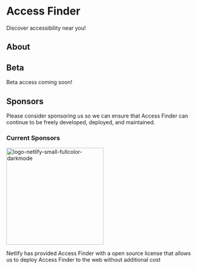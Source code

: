 # Access Finder

Discover accessibility near you!

## About

## Beta
Beta access coming soon!

## Sponsors
Please consider sponsoring us so we can ensure that Access Finder can continue to be freely developed, deployed, and maintained.

### Current Sponsors
<img width="256" alt="logo-netlify-small-fullcolor-darkmode" src="https://github.com/user-attachments/assets/07308f50-5d70-4f70-ab95-ea45e0a2d47f" />

Netlify has provided Access Finder with a open source license that allows us to deploy Access Finder to the web without additional cost
